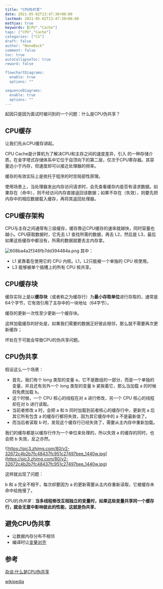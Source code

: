 ```yaml
---
title: "CPU伪共享"
date: 2021-05-02T13:47:30+08:00
lastmod: 2021-05-02T13:47:30+08:00
mathjax: true
keywords: [CPU"."Cache"]
tags: ["CPU","Cache"]
categories: ["CS"]
draft: false
author: "NoneBack"
comment: false
toc: true
autoCollapseToc: true
reward: false

flowchartDiagrams:
  enable: true
  options: ""

sequenceDiagrams: 
  enable: true
  options: ""
---
```

起因只是因为面试时被问到的一个问题：什么是CPU伪共享？

## CPU缓存

让我们先从CPU缓存讲起。

CPU Cache是计算机为了解决CPU和主存之间的速度差异，引入 的一种存储介质。在金字塔式存储体系中它位于自顶向下的第二层，仅次于CPU寄存器。其容量远小于内存，但速度却可以接近处理器的频率。

缓存的有效实际上是依托于程序的时空局部性原理。

使用场景上，当处理器发出内存访问请求时，会先查看缓存内是否有请求数据。如果存在（命中），则不经访问内存直接返回该数据；如果不存在（失效），则要先把内存中的相应数据载入缓存，再将其返回处理器。

## CPU缓存架构

CPU与主存之间通常有三级缓存，缓存靠近CPU缓存的速率就越快，同时容量也越小。CPU获取数据时，它先去 L1 查找所需的数据，再去 L2，然后是 L3，最后如果这些缓存中都没有，所需的数据就要去主内存拿。

![608ba4a2f346fb7dd394484a.png](https://i.loli.net/2021/05/12/CSi7FqmcUZk2LTH.png)
其中：

- L1 紧靠着在使用它的 CPU 内核。L1，L2只能被一个单独的 CPU 核使用。
- L3 能够被单个插槽上的所有 CPU 核共享。

## CPU缓存块

缓存实际上是以**缓存块**（或者称之为缓存行）为**最小存取单位**进行存取的，通常是64个字节，它有效引用了主存中的一块地址（64字节）。

缓存的更新一次性至少更新一个缓存块。

这样加载缓存的好处是，如果我们需要的数据正好彼此相邻，那么就不需要再次更新缓存；

坏处在于可能会导致CPU的伪共享问题。

## CPU伪共享

假设这么一个场景：

- 首先，我们有个 long 类型的变量 a，它不是数组的一部分，而是一个单独的变量，并且还有另外一个 long 类型的变量 b 紧挨着它，那么当加载 a 的时候将免费加载 b。
- 这个时候，一个 CPU 核心的线程在对 a 进行修改，另一个 CPU 核心的线程却在对 b 进行读取。
- 当前者修改 a 时，会把 a 和 b 同时加载到前者核心的缓存行中，更新完 a 后其它所有包含 a 的缓存行都将失效，因为其它缓存中的 a 不是最新值了。
- 而当后者读取 b 时，发现这个缓存行已经失效了，需要从主内存中重新加载。

我们的缓存都是以缓存行作为一个单位来处理的，所以失效 a 的缓存的同时，也会把 b 失效，反之亦然。

![https://pic3.zhimg.com/80/v2-32672c4b2b7fc48437fc951c27497bee_1440w.jpg](https://pic3.zhimg.com/80/v2-32672c4b2b7fc48437fc951c27497bee_1440w.jpg)

这样就出现了问题：

b 和 a 完全不相干，每次却要因为 a 的更新需要从主内存重新读取，它被缓存未命中给拖慢了。

CPU的*伪共享*：**当多线程修改互相独立的变量时，如果这些变量共享同一个缓存行，就会无意中影响彼此的性能，这就是伪共享**。

## 避免CPU伪共享

- 让数据内存分布不相邻
- 编译时让[变量对齐](https://zh.wikipedia.org/wiki/数据结构对齐)

## 参考

[杂谈:什么是CPU伪共享](https://zhuanlan.zhihu.com/p/65394173)

[wikipedia](https://zh.wikipedia.org/wiki/CPU缓存)


